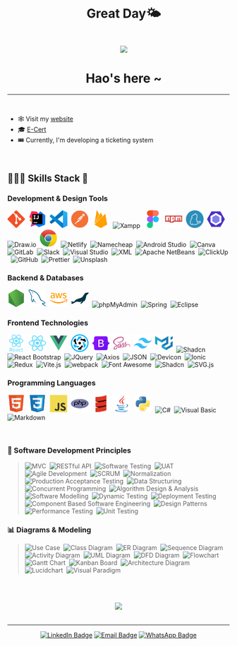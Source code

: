 <div id="toc">
  <ul align="center">
  <summary>
    <h1>
      Great Day🌤️
      <br/><br/>
      <img src="https://media4.giphy.com/media/v1.Y2lkPTc5MGI3NjExcjVueWc5bjIzMW51Y3BzNGk5cG84c2IwZzBkNWRpbng1NjBhMHdoNCZlcD12MV9pbnRlcm5hbF9naWZfYnlfaWQmY3Q9cw/uDFWiAmYnWoyqJlxRj/giphy.gif"width="180"/>
      <br/><br/>
      Hao's here ~‎
    </h1>
  </summary>
  </ul>
</div>

---

<br/>

<!--    - 🌐  Visit my new [website](https://ahaoahao.netlify.app/)-->
- 🕸️  Visit my [website](https://ahaoahao.netlify.app/)
- 🎓  [E-Cert](https://drive.google.com/drive/folders/1vcbcB2RAq-ciXygdcPnrS1142KUADFJV?usp=sharing)
- 🎟️  Currently, I'm developing a ticketing system

<br/>

## 👨🏻‍💻 Skills Stack 🤖
### Development & Design Tools
<img src="https://github.com/devicons/devicon/blob/master/icons/git/git-original.svg" title="Git" alt="Git" width="40" height="40"/>&nbsp;
<img src="https://github.com/devicons/devicon/blob/master/icons/intellij/intellij-original.svg" title="IntelliJ IDEA" alt="IntelliJ IDEA" width="40" height="40"/>&nbsp;
<img src="https://github.com/devicons/devicon/blob/master/icons/vscode/vscode-original.svg" title="VS Code" alt="VS Code" width="40" height="40"/>&nbsp;
<img src="https://github.com/devicons/devicon/blob/master/icons/postman/postman-original.svg" title="Postman" alt="Postman" width="40" height="40"/>&nbsp;
<img src="https://github.com/devicons/devicon/blob/master/icons/firebase/firebase-plain.svg" title="Firebase" alt="Firebase" width="40" height="40"/>&nbsp;
<img src="https://img.shields.io/badge/-FB7A24?logo=xampp&logoColor=white" title="Xampp" alt="Xampp" width="42" height="40">&nbsp;
<img src="https://github.com/devicons/devicon/blob/master/icons/figma/figma-original.svg" title="Figma" alt="Figma" width="40" height="40"/>&nbsp;
<img src="https://github.com/devicons/devicon/blob/master/icons/npm/npm-original-wordmark.svg" title="NPM" alt="NPM" width="40" height="40"/>&nbsp;
<img src="https://github.com/devicons/devicon/blob/master/icons/yarn/yarn-original.svg" title="Yarn" alt="Yarn" width="40" height="40"/>&nbsp;
<img src="https://github.com/devicons/devicon/blob/master/icons/eslint/eslint-original.svg" title="ESLint" alt="ESLint" width="40" height="40"/>&nbsp;
<img src="https://img.shields.io/badge/-FF9E0F?logo=diagrams.net&logoColor=white" title="Draw.io" alt="Draw.io" width="42" height="40">&nbsp;
<img src="https://github.com/devicons/devicon/blob/master/icons/chrome/chrome-original.svg" title="Chrome Dev Tools" alt="Chrome Dev Tools" width="40" height="40"/>&nbsp;
<img src="https://cdn.jsdelivr.net/gh/devicons/devicon@latest/icons/netlify/netlify-original.svg" title="Netlify" alt="Netlify" width="40" height="40"/>&nbsp;
<img src="https://img.shields.io/badge/-FE8C45?logo=namecheap&logoColor=white" title="Namecheap" alt="Namecheap" width="40" height="40"/>&nbsp;
<img src="https://cdn.jsdelivr.net/gh/devicons/devicon@latest/icons/androidstudio/androidstudio-original.svg" title="Android Studio" alt="Android Studio" width="40" height="40"/>&nbsp;
<img src="https://cdn.jsdelivr.net/gh/devicons/devicon@latest/icons/canva/canva-original.svg" title="Canva" alt="Canva" width="40" height="40"/>&nbsp;
<img src="https://cdn.jsdelivr.net/gh/devicons/devicon@latest/icons/gitlab/gitlab-original.svg" title="GitLab" alt="GitLab" width="40" height="40"/>&nbsp;
<img src="https://cdn.jsdelivr.net/gh/devicons/devicon@latest/icons/slack/slack-original.svg" title="Slack" alt="Slack" width="40" height="40"/>&nbsp;
<img src="https://cdn.jsdelivr.net/gh/devicons/devicon@latest/icons/visualstudio/visualstudio-original.svg" title="Visual Studio" alt="Visual Studio" width="40" height="40"/>&nbsp;
<img src="https://cdn.jsdelivr.net/gh/devicons/devicon@latest/icons/xml/xml-original.svg" title="XML" alt="XML" width="43" height="40"/>&nbsp;
<img src="https://img.shields.io/badge/-1B6AC6?logo=apachenetbeanside&logoColor=white" title="Apache NetBeans" alt="Apache NetBeans" width="40" height="40"/>&nbsp;
<img src="https://img.shields.io/badge/-7B68EE?logo=clickup&logoColor=white" title="ClickUp" alt="ClickUp" width="40" height="40"/>&nbsp;
<img src="https://img.shields.io/badge/-181717?logo=github&logoColor=white" title="GitHub" alt="GitHub" width="43" height="40"/>&nbsp;
<img src="https://img.shields.io/badge/-F7B93E?logo=prettier&logoColor=white" title="Prettier" alt="Prettier" width="40" height="40"/>&nbsp;
<img src="https://img.shields.io/badge/-000?logo=unsplash&logoColor=white" title="Unsplash" alt="Unsplash" width="40" height="40"/>&nbsp;

### Backend & Databases  
<img src="https://github.com/devicons/devicon/blob/master/icons/nodejs/nodejs-original.svg" title="Node.js" alt="Node.js" width="40" height="40"/>&nbsp;
<img src="https://github.com/devicons/devicon/blob/master/icons/mysql/mysql-original.svg" title="MySQL" alt="MySQL" width="40" height="40"/>&nbsp;
<img src="https://github.com/devicons/devicon/blob/master/icons/amazonwebservices/amazonwebservices-plain-wordmark.svg" title="AWS" alt="AWS" width="40" height="40"/>&nbsp;
<img src="https://github.com/devicons/devicon/blob/master/icons/mariadb/mariadb-original.svg" title="MariaDB" alt="MariaDB" width="40" height="40"/>&nbsp;
<img src="https://img.shields.io/badge/-6C78AF?logo=phpmyadmin&logoColor=white" title="phpMyAdmin" alt="phpMyAdmin" width="40" height="40"/>&nbsp;
<img src="https://img.shields.io/badge/-%236DB33F.svg?&logo=spring&logoColor=white" title="Spring" alt="Spring" width="40" height="40"/>&nbsp;
<img src="https://cdn.jsdelivr.net/gh/devicons/devicon@latest/icons/eclipse/eclipse-original.svg" title="Eclipse" alt="Eclipse" width="40" height="40"/>&nbsp;

### Frontend Technologies  
<img src="https://github.com/devicons/devicon/blob/master/icons/react/react-original-wordmark.svg" title="React" alt="React" width="40" height="40"/>&nbsp;
<img src="https://github.com/devicons/devicon/blob/master/icons/react/react-original.svg" title="React Native" alt="React Native" width="40" height="40"/>&nbsp;
<img src="https://github.com/devicons/devicon/blob/master/icons/vuejs/vuejs-original.svg" title="Vue.js" alt="Vue.js" width="40" height="40"/>&nbsp;
<img src="https://github.com/devicons/devicon/blob/master/icons/quasar/quasar-original.svg" title="Quasar" alt="Quasar" width="40" height="40"/>&nbsp;
<img src="https://github.com/devicons/devicon/blob/master/icons/bootstrap/bootstrap-original.svg" title="Bootstrap" alt="Bootstrap" width="40" height="40"/>&nbsp;
<img src="https://github.com/devicons/devicon/blob/master/icons/sass/sass-original.svg" title="SASS" alt="SASS" width="40" height="40"/>&nbsp;
<img src="https://github.com/devicons/devicon/blob/master/icons/tailwindcss/tailwindcss-original.svg" title="Tailwind CSS" alt="Tailwind CSS" width="40" height="40"/>&nbsp;
<img src="https://github.com/devicons/devicon/blob/master/icons/materialui/materialui-original.svg" title="Material-UI" alt="Material-UI" width="40" height="40"/>&nbsp;
<img src="https://img.shields.io/badge/-000?logo=shadcnui&logoColor=white" title="Shadcn" alt="Shadcn" width="40" height="40"/>&nbsp;
<img src="https://cdn.jsdelivr.net/gh/devicons/devicon@latest/icons/reactbootstrap/reactbootstrap-original.svg" title="React Bootstrap" alt="React Bootstrap" width="40" height="40"/>&nbsp;
<img src="https://cdn.jsdelivr.net/gh/devicons/devicon@latest/icons/jquery/jquery-original.svg" title="JQuery" alt="JQuery" width="40" height="40"/>&nbsp;
<img src="https://cdn.jsdelivr.net/gh/devicons/devicon@latest/icons/axios/axios-plain.svg" title="Axios" alt="Axios" width="40" height="40"/>&nbsp;
<img src="https://cdn.jsdelivr.net/gh/devicons/devicon@latest/icons/json/json-original.svg" title="JSON" alt="JSON" width="40" height="40"/>&nbsp;
<img src="https://cdn.jsdelivr.net/gh/devicons/devicon@latest/icons/devicon/devicon-original.svg" title="Devicon" alt="Devicon" width="40" height="40"/>&nbsp;
<img src="https://cdn.jsdelivr.net/gh/devicons/devicon@latest/icons/ionic/ionic-original.svg" title="Ionic" alt="Ionic" width="40" height="40"/>&nbsp;
<img src="https://cdn.jsdelivr.net/gh/devicons/devicon@latest/icons/redux/redux-original.svg" title="Redux" alt="Redux" width="40" height="40"/>&nbsp;
<img src="https://cdn.jsdelivr.net/gh/devicons/devicon@latest/icons/vitejs/vitejs-original.svg" title="Vite.js" alt="Vite.js" width="40" height="40"/>&nbsp;
<img src="https://cdn.jsdelivr.net/gh/devicons/devicon@latest/icons/webpack/webpack-original.svg" title="webpack" alt="webpack" width="40" height="40"/>&nbsp;
<img src="https://img.shields.io/badge/-538dd6?logo=fontawesome&logoColor=white" title="Font Awesome" alt="Font Awesome" width="40" height="40"/>&nbsp;
<img src="https://img.shields.io/badge/-000?logo=shadcnui&logoColor=white" title="Shadcn" alt="Shadcn" width="40" height="40"/>&nbsp;
<img src="https://img.shields.io/badge/-FF0066?logo=svgdotjs&logoColor=white" title="SVG.js" alt="SVG.js" width="42" height="40"/>&nbsp;

### Programming Languages  
<img src="https://github.com/devicons/devicon/blob/master/icons/html5/html5-original.svg" title="HTML5" alt="HTML5" width="40" height="40"/>&nbsp;
<img src="https://github.com/devicons/devicon/blob/master/icons/css3/css3-original.svg" title="CSS3" alt="CSS3" width="40" height="40"/>&nbsp;
<img src="https://github.com/devicons/devicon/blob/master/icons/javascript/javascript-original.svg" title="JavaScript" alt="JavaScript" width="40" height="40"/>&nbsp;
<img src="https://github.com/devicons/devicon/blob/master/icons/php/php-original.svg" title="PHP" alt="PHP" width="40" height="40"/>&nbsp;
<img src="https://github.com/devicons/devicon/blob/master/icons/scala/scala-original.svg" title="Scala" alt="Scala" width="40" height="40"/>&nbsp;
<img src="https://github.com/devicons/devicon/blob/master/icons/java/java-original.svg" title="Java" alt="Java" width="40" height="40"/>&nbsp;
<img src="https://github.com/devicons/devicon/blob/master/icons/python/python-original.svg" title="Python" alt="Python" width="40" height="40"/>&nbsp;
<img src="https://cdn.jsdelivr.net/gh/devicons/devicon@latest/icons/csharp/csharp-original.svg" title="C#" alt="C#" width="40" height="40"/>&nbsp;
<img src="https://cdn.jsdelivr.net/gh/devicons/devicon@latest/icons/visualbasic/visualbasic-original.svg" title="Visual Basic" alt="Visual Basic" width="40" height="40"/>&nbsp;
<img src="https://cdn.jsdelivr.net/gh/devicons/devicon@latest/icons/markdown/markdown-original.svg" title="Markdown" alt="Markdown" width="40" height="40"/>&nbsp;
<br/><br/><br/>

### 📌 Software Development Principles 
>![MVC](https://img.shields.io/badge/MVC-000?)&nbsp;
![RESTful API](https://img.shields.io/badge/RESTful_API-000?)&nbsp;
![Software Testing](https://img.shields.io/badge/Software_Testing-000?)&nbsp;
![UAT](https://img.shields.io/badge/UAT-000?)&nbsp;
![Agile Development](https://img.shields.io/badge/Agile_Development-000?)&nbsp;
![SCRUM](https://img.shields.io/badge/SCRUM-000?)&nbsp;
![Normalization](https://img.shields.io/badge/Normalization-000?)&nbsp;
![Production Acceptance Testing](https://img.shields.io/badge/Production_Acceptance_Testing-000?)&nbsp;
![Data Structuring](https://img.shields.io/badge/Data_Structuring-000?)&nbsp;
![Concurrent Programming](https://img.shields.io/badge/Concurrent_Programming-000?)&nbsp;
![Algorithm Design & Analysis](https://img.shields.io/badge/Algorithm_Design_&_Analysis-000?)&nbsp;
![Software Modelling](https://img.shields.io/badge/Software_Modelling-000?)&nbsp;
![Dynamic Testing](https://img.shields.io/badge/Dynamic_Testing-000?)&nbsp;
![Deployment Testing](https://img.shields.io/badge/Deployment_Testing-000?)&nbsp;
![Component Based Software Engineering](https://img.shields.io/badge/Component—Based_Software_Engineering-000?)&nbsp;
![Design Patterns](https://img.shields.io/badge/Design_Patterns-000?)&nbsp;
![Performance Testing](https://img.shields.io/badge/Performance_Testing-000?)&nbsp;
![Unit Testing](https://img.shields.io/badge/Unit_Testing-000?)&nbsp;

### 📊 Diagrams & Modeling  
>![Use Case](https://img.shields.io/badge/-Use_Case-000?)&nbsp;
![Class Diagram](https://img.shields.io/badge/-Class_Diagram-000?)&nbsp;
![ER Diagram](https://img.shields.io/badge/-ER_Diagram-000?)&nbsp;
![Sequence Diagram](https://img.shields.io/badge/-Sequence_Diagram-000?)&nbsp;
![Activity Diagram](https://img.shields.io/badge/-Activity_Diagram-000?)&nbsp;
![UML Diagram](https://img.shields.io/badge/-UML_Diagram-000?)&nbsp;
![DFD Diagram](https://img.shields.io/badge/-DFD_Diagram-000?)&nbsp;
![Flowchart](https://img.shields.io/badge/-Flowchart-000?)&nbsp;
![Gantt Chart](https://img.shields.io/badge/-Gantt_Chart-000?)&nbsp;
![Kanban Board](https://img.shields.io/badge/-Kanban_Board-000?)&nbsp;
![Architecture Diagram](https://img.shields.io/badge/-Architecture_Diagram-000?)&nbsp;
![Lucidchart](https://img.shields.io/badge/-Lucidchart-000?)&nbsp;
![Visual Paradigm](https://img.shields.io/badge/-Visual_Paradigm-000?)&nbsp;

<br/>

<div align="center">
    <br/><br/>
    <img src="https://github-readme-stats.vercel.app/api/top-langs/?username=CyberWorldHao&layout=donut&theme=algolia&langs_count=8">
    <br/><br/>
</div>

---
<div align="center">
  <div id="badges">
    <a href="https://www.linkedin.com/in/wei-hao-chong-32a29a211/"><img src="https://img.shields.io/badge/LinkedIn-0056b3?style=for-the-badge&logo=linkedin&logoColor=white" alt="LinkedIn Badge"/></a>
    <a href="mailto:ahaoahao2000@gmail.com"><img src="https://img.shields.io/badge/Gmail-D14836?style=for-the-badge&logo=gmail&logoColor=white" alt="Email Badge"></a>
    <a href="https://api.whatsapp.com/send?phone=60177296988"><img src="https://img.shields.io/badge/WhatsApp-25D366?style=for-the-badge&logo=whatsapp&logoColor=white" alt="WhatsApp Badge"></a>
    <br/><br/>
  </div>
</div>


<!--
### Future Skills
Express.js
Oracle
MongoDB
Laravel
Heroku
DigitalOcean
TypeScript
Azure
Google Cloud
Flutter
GraphQL

- 🔭 I’m currently working on ...
- 🌱 I’m currently learning ...
- 🚀 Currently, I'm focusing on ...
- 👯 I’m looking to collaborate on ...
- 🤔 I’m looking for help with ...
- 💬 Ask me about ...
- 📫 How to reach me: ...
- 😄 Pronouns: ...
- ⚡ Fun fact: ...
- 🌍 I'm based in ...
-->
